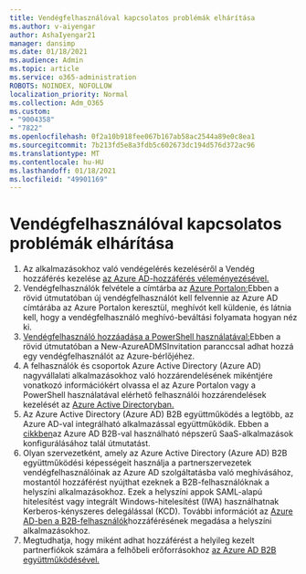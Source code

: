 ```yaml
---
title: Vendégfelhasználóval kapcsolatos problémák elhárítása
ms.author: v-aiyengar
author: AshaIyengar21
manager: dansimp
ms.date: 01/18/2021
ms.audience: Admin
ms.topic: article
ms.service: o365-administration
ROBOTS: NOINDEX, NOFOLLOW
localization_priority: Normal
ms.collection: Adm_O365
ms.custom:
- "9004358"
- "7822"
ms.openlocfilehash: 0f2a10b918fee067b167ab58ac2544a89e0c8ea1
ms.sourcegitcommit: 7b213fd5e8a3fdb5c602673dc194d576d372ac96
ms.translationtype: MT
ms.contentlocale: hu-HU
ms.lasthandoff: 01/18/2021
ms.locfileid: "49901169"
---
```

# <a name="troubleshoot-guest-user-issues"></a>Vendégfelhasználóval kapcsolatos problémák elhárítása

1. Az alkalmazásokhoz való vendégelérés kezeléséről a Vendég hozzáférés kezelése [az Azure AD-hozzáférés véleményezésével.](https://docs.microsoft.com/azure/active-directory/governance/manage-guest-access-with-access-reviews)
1. Vendégfelhasználók felvétele a címtárba az [Azure Portalon:](https://docs.microsoft.com/azure/active-directory/external-identities/b2b-quickstart-add-guest-users-portal)Ebben a rövid útmutatóban új vendégfelhasználót kell felvennie az Azure AD címtárába az Azure Portalon keresztül, meghívót kell küldenie, és látnia kell, hogy a vendégfelhasználó meghívó-beváltási folyamata hogyan néz ki.
1. [Vendégfelhasználó hozzáadása a PowerShell használatával:](https://docs.microsoft.com/azure/active-directory/external-identities/b2b-quickstart-invite-powershell)Ebben a rövid útmutatóban a New-AzureADMSInvitation paranccsal adhat hozzá egy vendégfelhasználót az Azure-bérlőjéhez.
1. A felhasználók és csoportok Azure Active Directory (Azure AD) nagyvállalati alkalmazásokhoz való hozzárendelésének mikéntjére vonatkozó információkért olvassa el az Azure Portalon vagy a PowerShell használatával elérhető felhasználói hozzárendelések kezelését az [Azure Active Directoryban.](https://docs.microsoft.com/azure/active-directory/manage-apps/assign-user-or-group-access-portal) 
1. Az Azure Active Directory (Azure AD) B2B együttműködés a legtöbb, az Azure AD-val integrálható alkalmazással együttműködik. Ebben a [cikkben](https://docs.microsoft.com/azure/active-directory/external-identities/configure-saas-apps)az Azure AD B2B-val használható népszerű SaaS-alkalmazások konfigurálásához talál útmutatást.
1. Olyan szervezetként, amely az Azure Active Directory (Azure AD) B2B együttműködési képességeit használja a partnerszervezetek vendégfelhasználóinak az Azure AD szolgáltatásba való meghívásához, mostantól hozzáférést nyújthat ezeknek a B2B-felhasználóknak a helyszíni alkalmazásokhoz. Ezek a helyszíni appok SAML-alapú hitelesítést vagy integrált Windows-hitelesítést (IWA) használhatnak Kerberos-kényszeres delegálással (KCD). További információt az [Azure AD-ben a B2B-felhasználók](https://docs.microsoft.com/azure/active-directory/external-identities/hybrid-cloud-to-on-premises)hozzáférésének megadása a helyszíni alkalmazásokhoz.
1. Megtudhatja, hogy miként adhat hozzáférést a helyileg kezelt partnerfiókok számára a felhőbeli erőforrásokhoz [az Azure AD B2B együttműködésével.](https://docs.microsoft.com/azure/active-directory/external-identities/hybrid-on-premises-to-cloud)